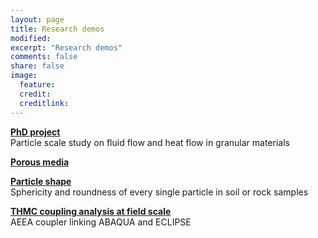 ```yaml
---
layout: page
title: Research demos
modified: 
excerpt: "Research demos"
comments: false
share: false
image:
  feature: 
  credit: 
  creditlink: 
---
```

**[PhD project](0-phd-project.md)**  
Particle scale study on fluid flow and heat flow in granular materials

**[Porous media](1-porous-media.md)**

**[Particle shape](2-particle-shape.md)**  
Sphericity and roundness of every single particle in soil or rock samples

**[THMC coupling analysis at field scale](3-AEEA-coupler.md)**  
AEEA coupler linking ABAQUA and ECLIPSE


